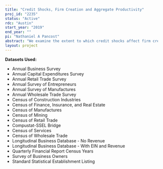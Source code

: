 ```yaml
---
title: "Credit Shocks, Firm Creation and Aggregate Productivity"
proj_id: "2235"
status: "Active"
rdc: "Austin"
start_year: "2019"
end_year: ""
pi: "Nathaniel A Pancost"
abstract: "We examine the extent to which credit shocks affect firm creation and economic growth using two large shocks to credit: the introduction of bank-branch deregulation laws across US states from the 1970s through the mid-1990s, and the recent financial crisis. Although there is consensus in the literature that a more efficient financial sector allows for a better allocation of resources towards more-productive firms, spurring aggregate productivity and economic growth, most research only considers established firms, ignoring the creation of new firms. We analyze how credit shocks impact entry and exit of firms, as well as the productivity, size, and debt structure of firms that enter, and how such conditions persist over time. We do so by combining the Longitudinal Business Database, which tracks entry and exit for the universe of employer establishments and firms, with the Quarterly Financial Report, which includes balance sheet and income statement information for privately-owned firms, as well as local CRA lending data, Compustat financials, and the Economic Census. Finally, we combine our estimates with standard aggregate productivity decompositions to measure the extent to which these forces, and forces unrelated to credit supply, affect aggregate productivity growth."
layout: project
---
```


**Datasets Used:**

  - Annual Business Survey 
  - Annual Capital Expenditures Survey 
  - Annual Retail Trade Survey 
  - Annual Survey of Entrepreneurs 
  - Annual Survey of Manufactures 
  - Annual Wholesale Trade Survey 
  - Census of Construction Industries 
  - Census of Finance, Insurance, and Real Estate 
  - Census of Manufactures 
  - Census of Mining 
  - Census of Retail Trade 
  - Compustat-SSEL Bridge 
  - Census of Services 
  - Census of Wholesale Trade 
  - Longitudinal Business Database - No Revenue 
  - Longitudinal Business Database - With EIN and Revenue 
  - Quarterly Financial Report Census Years 
  - Survey of Business Owners 
  - Standard Statistical Establishment Listing 

